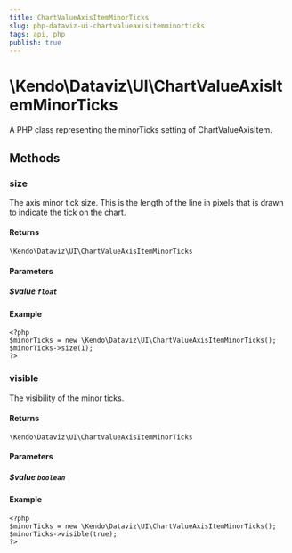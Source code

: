 ```yaml
---
title: ChartValueAxisItemMinorTicks
slug: php-dataviz-ui-chartvalueaxisitemminorticks
tags: api, php
publish: true
---
```


# \Kendo\Dataviz\UI\ChartValueAxisItemMinorTicks

A PHP class representing the minorTicks setting of ChartValueAxisItem.


## Methods

### size
The axis minor tick size. This is the length of the line in pixels that is drawn to indicate the tick on the chart.

#### Returns
`\Kendo\Dataviz\UI\ChartValueAxisItemMinorTicks`

#### Parameters

##### $value `float`



#### Example 
    <?php
    $minorTicks = new \Kendo\Dataviz\UI\ChartValueAxisItemMinorTicks();
    $minorTicks->size(1);
    ?>

### visible
The visibility of the minor ticks.

#### Returns
`\Kendo\Dataviz\UI\ChartValueAxisItemMinorTicks`

#### Parameters

##### $value `boolean`



#### Example 
    <?php
    $minorTicks = new \Kendo\Dataviz\UI\ChartValueAxisItemMinorTicks();
    $minorTicks->visible(true);
    ?>

